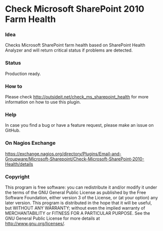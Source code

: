 # Check Microsoft SharePoint 2010 Farm Health

### Idea

Checks Microsoft SharePoint farm health based on SharePoint Health Analyzer and will return critical status if problems are detected.

### Status

Production ready.

### How to

Please check http://outsideit.net/check_ms_sharepoint_health for more information on how to use this plugin.

### Help

In case you find a bug or have a feature request, please make an issue on GitHub. 

### On Nagios Exchange
https://exchange.nagios.org/directory/Plugins/Email-and-Groupware/Microsoft-Sharepoint/Check-Microsoft-SharePoint-2010-Health/details

### Copyright

This program is free software: you can redistribute it and/or modify it under the terms of the GNU General Public 
License as published by the Free Software Foundation, either version 3 of the License, or (at your option) any later 
version. This program is distributed in the hope that it will be useful, but WITHOUT ANY WARRANTY; without even the 
implied warranty of MERCHANTABILITY or FITNESS FOR A PARTICULAR PURPOSE. See the GNU General Public License for more 
details at <http://www.gnu.org/licenses/>.
